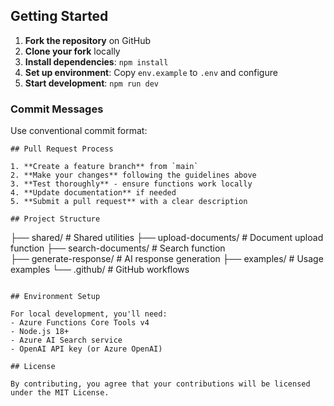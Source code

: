## Getting Started

1. **Fork the repository** on GitHub
2. **Clone your fork** locally
3. **Install dependencies**: `npm install`
4. **Set up environment**: Copy `env.example` to `.env` and configure
5. **Start development**: `npm run dev`

### Commit Messages
Use conventional commit format:
```
## Pull Request Process

1. **Create a feature branch** from `main`
2. **Make your changes** following the guidelines above
3. **Test thoroughly** - ensure functions work locally
4. **Update documentation** if needed
5. **Submit a pull request** with a clear description

## Project Structure

```
├── shared/              # Shared utilities
├── upload-documents/    # Document upload function
├── search-documents/    # Search function  
├── generate-response/   # AI response generation
├── examples/           # Usage examples
└── .github/           # GitHub workflows
```

## Environment Setup

For local development, you'll need:
- Azure Functions Core Tools v4
- Node.js 18+
- Azure AI Search service
- OpenAI API key (or Azure OpenAI)

## License

By contributing, you agree that your contributions will be licensed under the MIT License. 